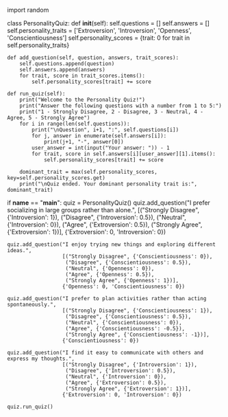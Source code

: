 import random

class PersonalityQuiz:
    def __init__(self):
        self.questions = []
        self.answers = []
        self.personality_traits = ['Extroversion', 'Introversion', 'Openness', 'Conscientiousness']
        self.personality_scores = {trait: 0 for trait in self.personality_traits}

    def add_question(self, question, answers, trait_scores):
        self.questions.append(question)
        self.answers.append(answers)
        for trait, score in trait_scores.items():
            self.personality_scores[trait] += score

    def run_quiz(self):
        print("Welcome to the Personality Quiz!")
        print("Answer the following questions with a number from 1 to 5:")
        print("1 - Strongly Disagree, 2 - Disagree, 3 - Neutral, 4 - Agree, 5 - Strongly Agree")
        for i in range(len(self.questions)):
            print("\nQuestion", i+1, ":", self.questions[i])
            for j, answer in enumerate(self.answers[i]):
                print(j+1, "-", answer[0])
            user_answer = int(input("Your answer: ")) - 1
            for trait, score in self.answers[i][user_answer][1].items():
                self.personality_scores[trait] += score

        dominant_trait = max(self.personality_scores, key=self.personality_scores.get)
        print("\nQuiz ended. Your dominant personality trait is:", dominant_trait)

if __name__ == "__main__":
    quiz = PersonalityQuiz()
    quiz.add_question("I prefer socializing in large groups rather than alone.", 
                      [("Strongly Disagree", {'Introversion': 1}),
                       ("Disagree", {'Introversion': 0.5}),
                       ("Neutral", {'Introversion': 0}),
                       ("Agree", {'Extroversion': 0.5}),
                       ("Strongly Agree", {'Extroversion': 1})],
                      {'Extroversion': 0, 'Introversion': 0})
    
    quiz.add_question("I enjoy trying new things and exploring different ideas.", 
                      [("Strongly Disagree", {'Conscientiousness': 0}),
                       ("Disagree", {'Conscientiousness': 0.5}),
                       ("Neutral", {'Openness': 0}),
                       ("Agree", {'Openness': 0.5}),
                       ("Strongly Agree", {'Openness': 1})],
                      {'Openness': 0, 'Conscientiousness': 0})
    
    quiz.add_question("I prefer to plan activities rather than acting spontaneously.", 
                      [("Strongly Disagree", {'Conscientiousness': 1}),
                       ("Disagree", {'Conscientiousness': 0.5}),
                       ("Neutral", {'Conscientiousness': 0}),
                       ("Agree", {'Conscientiousness': -0.5}),
                       ("Strongly Agree", {'Conscientiousness': -1})],
                      {'Conscientiousness': 0})
    
    quiz.add_question("I find it easy to communicate with others and express my thoughts.", 
                      [("Strongly Disagree", {'Introversion': 1}),
                       ("Disagree", {'Introversion': 0.5}),
                       ("Neutral", {'Introversion': 0}),
                       ("Agree", {'Extroversion': 0.5}),
                       ("Strongly Agree", {'Extroversion': 1})],
                      {'Extroversion': 0, 'Introversion': 0})

    quiz.run_quiz()




